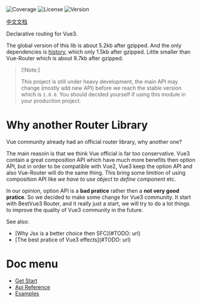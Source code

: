 ![Coverage](https://img.shields.io/codecov/c/github/BestVue3/router)
![License](https://img.shields.io/npm/l/@bv3/router)
![Version](https://img.shields.io/npm/v/@bv3/router)

[中文文档](./docs/en/README.md)

Declarative routing for Vue3.

The global version of this lib is about 5.2kb after gzipped. And the only dependencies is [history](https://github.com/ReactTraining/history), which only 1.5kb after gzipped. Little smaller than Vue-Router which is about 9.7kb after gzipped.

> [!Note:]
>
> This project is still under heavy development, the main API may change (mostly add new API) before we reach the
> stable version which is `1.0.0`. You should decided yourself if using this module in your production project.

# Why another Router Library

Vue community already had an official router library, why another one?

The main reasoin is that we think Vue official is far too conservative. Vue3 contain a great composition API which have much more benefits then option API, but in order to be compatible with Vue2, Vue3 keep the option API and also Vue-Router will do the same thing. This bring some limition of using composition API like _we have to use object to define component_ etc.

In our opinion, option API is a **bad pratice** rather then a **not very good pratice**. So we decided to make some change for Vue3 community. It start with BestVue3 Router, and it really just a start, we will try to do a lot things to improve the quality of Vue3 community in the future.

See also:

-   [Why Jsx is a better choice then SFC](#TODO: url)
-   [The best pratice of Vue3 effects](#TODO: url)

# Doc menu

-   [Get Start](./docs/en/get-start.md)
-   [Api Reference](./docs/en/api-reference.md)
-   [Examples](./docs/en/example.md)
